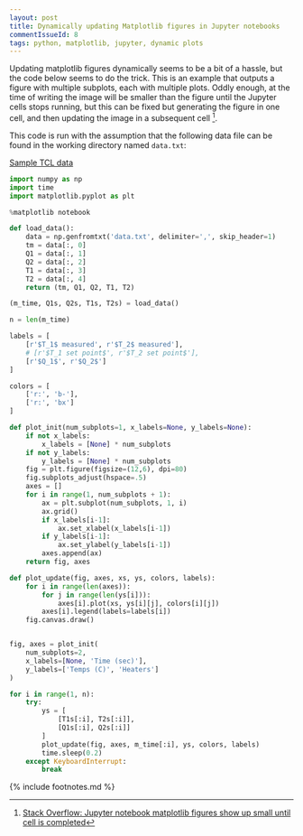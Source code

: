 ```yaml
---
layout: post
title: Dynamically updating Matplotlib figures in Jupyter notebooks
commentIssueId: 8
tags: python, matplotlib, jupyter, dynamic plots
---
```


Updating matplotlib figures dynamically seems to be a bit of a hassle, but the code below seems to do the trick. This is an example that outputs a figure with multiple subplots, each with multiple plots. Oddly enough, at the time of writing the image will be smaller than the figure until the Jupyter cells stops running, but this can be fixed but generating the figure in one cell, and then updating the image in a subsequent cell [^1].

This code is run with the assumption that the following data file can be found in the working directory named `data.txt`:

[Sample TCL data](/files/2018/sample-tcl-data.txt)

```python
import numpy as np
import time
import matplotlib.pyplot as plt

%matplotlib notebook

def load_data():
    data = np.genfromtxt('data.txt', delimiter=',', skip_header=1)
    tm = data[:, 0]
    Q1 = data[:, 1]
    Q2 = data[:, 2]
    T1 = data[:, 3]
    T2 = data[:, 4]
    return (tm, Q1, Q2, T1, T2) 

(m_time, Q1s, Q2s, T1s, T2s) = load_data()

n = len(m_time)

labels = [
    [r'$T_1$ measured', r'$T_2$ measured'],
    # [r'$T_1 set point$', r'$T_2 set point$'],
    [r'$Q_1$', r'$Q_2$']
]

colors = [
    ['r:', 'b-'],
    ['r:', 'bx']
]

def plot_init(num_subplots=1, x_labels=None, y_labels=None):
    if not x_labels:
        x_labels = [None] * num_subplots
    if not y_labels:
        y_labels = [None] * num_subplots
    fig = plt.figure(figsize=(12,6), dpi=80)
    fig.subplots_adjust(hspace=.5)
    axes = []
    for i in range(1, num_subplots + 1):
        ax = plt.subplot(num_subplots, 1, i)
        ax.grid()
        if x_labels[i-1]:
            ax.set_xlabel(x_labels[i-1]) 
        if y_labels[i-1]:
            ax.set_ylabel(y_labels[i-1]) 
        axes.append(ax)
    return fig, axes

def plot_update(fig, axes, xs, ys, colors, labels):
    for i in range(len(axes)):
        for j in range(len(ys[i])):
            axes[i].plot(xs, ys[i][j], colors[i][j])
        axes[i].legend(labels=labels[i])
    fig.canvas.draw()


fig, axes = plot_init(
    num_subplots=2, 
    x_labels=[None, 'Time (sec)'],
    y_labels=['Temps (C)', 'Heaters']
)

for i in range(1, n):
    try:
        ys = [
            [T1s[:i], T2s[:i]],
            [Q1s[:i], Q2s[:i]]
        ]
        plot_update(fig, axes, m_time[:i], ys, colors, labels)
        time.sleep(0.2)
    except KeyboardInterrupt:
        break
```

{% include footnotes.md %}

[^1]: [Stack Overflow: Jupyter notebook matplotlib figures show up small until cell is completed](https://stackoverflow.com/questions/45384072/jupyter-notebook-matplotlib-figures-show-up-small-until-cell-is-completed)